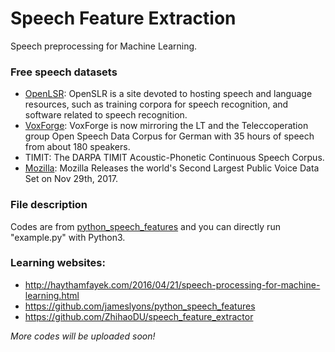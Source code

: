 # Speech Feature Extraction
Speech preprocessing for Machine Learning.

### Free speech datasets
* [OpenLSR](http://www.openslr.org): OpenSLR is a site devoted to hosting speech and language resources, such as training corpora for speech recognition, and software related to speech recognition.
* [VoxForge](http://www.voxforge.org/): VoxForge is now mirroring the LT and the Teleccoperation group Open Speech Data Corpus for German with 35 hours of speech from about 180 speakers. 
* TIMIT: The DARPA TIMIT Acoustic-Phonetic Continuous Speech Corpus.
* [Mozilla](https://medium.com/mozilla-open-innovation/sharing-our-common-voice-mozilla-releases-second-largest-public-voice-data-set-e88f7d6b7666): Mozilla Releases the world's Second Largest Public Voice Data Set on Nov 29th, 2017.

### File description
Codes are from [python_speech_features](https://github.com/jameslyons/python_speech_features) and you can directly run "example.py" with Python3.

### Learning websites:
* http://haythamfayek.com/2016/04/21/speech-processing-for-machine-learning.html
* https://github.com/jameslyons/python_speech_features
* https://github.com/ZhihaoDU/speech_feature_extractor


_More codes will be uploaded soon!_

